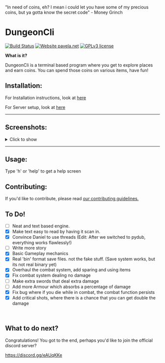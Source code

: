 "In need of coins, eh? I mean i could let you have some of my precious coins, but ya gotta know the secret code" - Money Grinch
# DungeonCli
[![Build Status](http://pavela.net:8090/buildStatus/icon?job=DungeonCI%2Fmaster)](http://pavela.net:8090/blue/organizations/jenkins/DungeonCI/branches)
[![Website pavela.net](https://img.shields.io/website-up-down-green-red/http/pavela.net)](http://pavela.net/DungeonCli/index.html)
[![GPLv3 license](https://img.shields.io/badge/License-GPLv3-blue.svg)](https://git.pavela.net/Daniel/DungeonCli/src/branch/master/LICENSE)


**What is it?**

DungeonCli is a terminal based program where you get to explore
places and earn coins. You can spend those coins on various items,
have fun!

## Installation:

For Installation instructions, look at
[here](https://git.pavela.net/Daniel/DungeonCli/src/branch/master/Docs/Installation.md)

For Server setup, look at
[here](https://git.pavela.net/Daniel/DungeonCli/src/branch/master/Docs/Servers.md)


---


## Screenshots:
<details>
<summary>Click to show</summary>
<br>

**The start screen**

![The start screen](https://git.pavela.net/Daniel/DungeonCli/raw/branch/master/Images/Screenshots/v0.3.1%20Start%20Screen.png)

**Common commands**

![Common commands](https://git.pavela.net/Daniel/DungeonCli/raw/branch/master/Images/Screenshots/v0.3.1%20common%20commands.png)

**Healing**

![Healing](https://git.pavela.net/Daniel/DungeonCli/raw/branch/master/Images/Screenshots/NewestHealingSystem.gif)

**The combat system**

![The combat system](https://git.pavela.net/Daniel/DungeonCli/raw/branch/master/Images/Screenshots/NewestCombatSystem.gif)

**The Store**

![The Store](https://git.pavela.net/Daniel/DungeonCli/raw/branch/master/Images/Screenshots/v0.3.0%20store.png)
</details>

---

## Usage:
Type 'h' or 'help' to get a help screen

## Contributing:
If you'd like to contribute, please read [our contributing guidelines.](https://git.pavela.net/Daniel/DungeonCli/src/branch/master/CONTRIBUTING.md)
<br>

## To Do!
- [ ] Neat and text based engine.
- [x] Make text easy to read by having it scan in.
- [x] Convince Daniel to use threads (Edit: After we switched to pydub, everything works flawlessly!)
- [ ] Write more story
- [x] Basic Gameplay mechanics
- [x] Real 'bin' format save files. not the fake stuff. (Save system works, but its not real binary yet)
- [x] Overhaul the combat system, add sparing and using items
- [x] Fix combat system dealing no damage
- [ ] Make extra swords that deal extra damage
- [ ] Add more Armour which absorbs a percentage of damage
- [x] Fix bug where if you die while in combat, the combat function persists
- [x] Add critical shots, where there is a chance that you can get double the damage

<br>

## What to do next?
Congratulations! You got to the end, perhaps you'd like to join the official
discord server?

https://discord.gg/eAUqKKe
